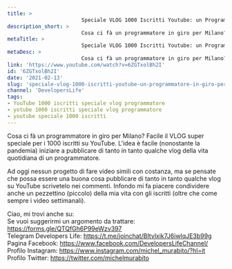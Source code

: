 ```yaml
---
title: > 
                        Speciale VLOG 1000 Iscritti Youtube: un Programmatore in giro per Milano!
description_short: > 
                        Cosa ci fà un programmatore in giro per Milano? Facile il VLOG super speciale per i 1000 iscritti su YouTube. L'idea è facile ...
metaTitle: > 
                        Speciale VLOG 1000 Iscritti Youtube: un Programmatore in giro per Milano!
metaDesc: > 
                        Cosa ci fà un programmatore in giro per Milano? Facile il VLOG super speciale per i 1000 iscritti su YouTube. L'idea è facile ...
link: 'https://www.youtube.com/watch?v=6ZGTxolBh2I'
id: '6ZGTxolBh2I'
date: '2021-02-13'
slug: 'speciale-vlog-1000-iscritti-youtube-un-programmatore-in-giro-per-milano'
channel: 'DevelopersLife'
tags: 
- YouTube 1000 iscritti speciale vlog programmatore
- yotube 1000 iscritti speciale vlog programmatore
- youtube speciale 1000 iscritti
---
```

Cosa ci fà un programmatore in giro per Milano? Facile il VLOG super speciale per i 1000 iscritti su YouTube. L'idea è facile (nonostante la pandemia) iniziare a pubblicare di tanto in tanto qualche vlog della vita quotidiana di un programmatore.  
  
Ad oggi nessun progetto di fare video simili con costanza, ma se pensate che possa essere una buona cosa pubblicare di tanto in tanto qualche vlog su YouTube scrivetelo nei commenti. Infondo mi fa piacere condividere anche un pezzettino (piccolo) della mia vita con gli iscritti (oltre che come sempre i video settimanali).  
  
Ciao, mi trovi anche su:  
Se vuoi suggerirmi un argomento da trattare: https://forms.gle/QTQfGh6P99eWzv397  
Telegram Developers Life: https://t.me/joinchat/BItvlxik7J6iwIqJE3b99g  
Pagina Facebook: https://www.facebook.com/DevelopersLifeChannel/  
Profilo Instagram: https://www.instagram.com/michel_murabito/?hl=it  
Profilo Twitter: https://twitter.com/michelmurabito